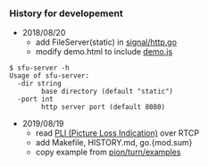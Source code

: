 ### History for developement

- 2018/08/20
    - add FileServer(static) in [signal/http.go](internal/signal/http.go)
    - modify demo.html to include [demo.js](static/demo.js)
```
$ sfu-server -h
Usage of sfu-server:
  -dir string
        base directory (default "static")
  -port int
        http server port (default 8080)
```

- 2019/08/19
    - read [PLI (Picture Loss Indication)](https://webrtcglossary.com/pli/) over RTCP
    - add Makefile, HISTORY.md, go.{mod.sum}
    - copy example from [pion/turn/examples](https://github.com/pion/turn/tree/master/examples)


